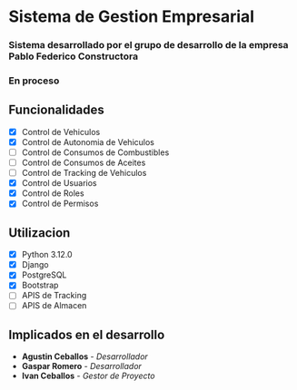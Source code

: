 # Sistema de Gestion Empresarial
### Sistema desarrollado por el grupo de desarrollo de la empresa **Pablo Federico Constructora**
### En proceso
## Funcionalidades
- [x] Control de Vehiculos
- [x] Control de Autonomia de Vehiculos
- [ ] Control de Consumos de Combustibles
- [ ] Control de Consumos de Aceites
- [ ] Control de Tracking de Vehiculos
- [x] Control de Usuarios
- [x] Control de Roles
- [x] Control de Permisos

## Utilizacion
- [x] Python 3.12.0
- [x] Django
- [x] PostgreSQL
- [x] Bootstrap
- [ ] APIS de Tracking
- [ ] APIS de Almacen

## Implicados en el desarrollo
- **Agustin Ceballos** - *Desarrollador*
- **Gaspar Romero** - *Desarrollador*
- **Ivan Ceballos** - *Gestor de Proyecto*
